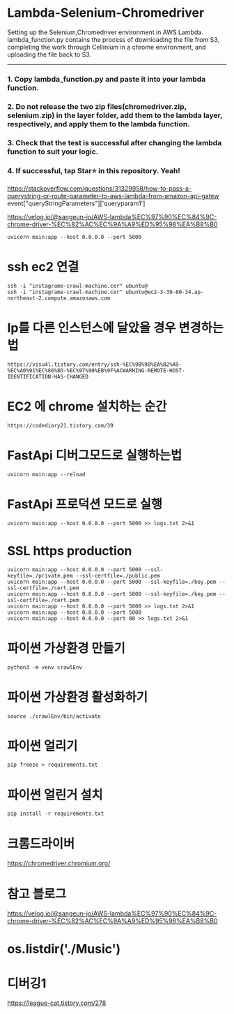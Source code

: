 # Lambda-Selenium-Chromedriver
Setting up the Selenium,Chromedriver environment in AWS Lambda.   
lambda_function.py contains the process of downloading the file from S3, completing the work through Cellinium in a chrome environment, and uploading the file back to S3.   

---
### 1. Copy lambda_function.py and paste it into your lambda function.
### 2. Do not release the two zip files(chromedriver.zip, selenium.zip) in the layer folder, add them to the lambda layer, respectively, and apply them to the lambda function.
### 3. Check that the test is successful after changing the lambda function to suit your logic.
### 4. If successful, tap Star⭐️ in this repository. Yeah!

https://stackoverflow.com/questions/31329958/how-to-pass-a-querystring-or-route-parameter-to-aws-lambda-from-amazon-api-gatew
event["queryStringParameters"]['queryparam1']

https://velog.io/@sangeun-jo/AWS-lambda%EC%97%90%EC%84%9C-chrome-driver-%EC%82%AC%EC%9A%A9%ED%95%98%EA%B8%B0


```
uvicorn main:app --host 0.0.0.0 --port 5000
```

# ssh ec2 연결
```
ssh -i "instagrame-crawl-machine.cer" ubuntu@
ssh -i "instagrame-crawl-machine.cer" ubuntu@ec2-3-39-80-34.ap-northeast-2.compute.amazonaws.com
```

# Ip를 다른 인스턴스에 달았을 경우 변경하는 법
```
https://visu4l.tistory.com/entry/ssh-%EC%9B%90%EA%B2%A9-%EC%A0%91%EC%86%8D-%EC%97%90%EB%9F%ACWARNING-REMOTE-HOST-IDENTIFICATION-HAS-CHANGED
```

# EC2 에 chrome 설치하는 순간
```
https://codediary21.tistory.com/39
```

# FastApi 디버그모드로 실행하는법
```
uvicorn main:app --reload
```

# FastApi 프로덕션 모드로 실행
```
uvicorn main:app --host 0.0.0.0 --port 5000 >> logs.txt 2>&1
```

# SSL https production
```
uvicorn main:app --host 0.0.0.0 --port 5000 --ssl-keyfile=./private.pem --ssl-certfile=./public.pem
uvicorn main:app --host 0.0.0.0 --port 5000 --ssl-keyfile=./key.pem --ssl-certfile=./cert.pem
uvicorn main:app --host 0.0.0.0 --port 5000 --ssl-keyfile=./key.pem --ssl-certfile=./cert.pem
uvicorn main:app --host 0.0.0.0 --port 5000 >> logs.txt 2>&1
uvicorn main:app --host 0.0.0.0 --port 5000
uvicorn main:app --host 0.0.0.0 --port 80 >> logs.txt 2>&1
```

# 파이썬 가상환경 만들기
```
python3 -m venv crawlEnv
```

# 파이썬 가상환경 활성화하기
```
source ./crawlEnv/bin/activate
```

# 파이썬 얼리기
```
pip freeze > requirements.txt
```

# 파이썬 얼린거 설치
```
pip install -r requirements.txt 
```

# 크롬드라이버
https://chromedriver.chromium.org/


# 참고 블로그
https://velog.io/@sangeun-jo/AWS-lambda%EC%97%90%EC%84%9C-chrome-driver-%EC%82%AC%EC%9A%A9%ED%95%98%EA%B8%B0


# os.listdir('./Music')

# 디버깅1
https://league-cat.tistory.com/278